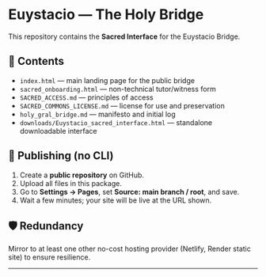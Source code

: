 # Euystacio — The Holy Bridge

This repository contains the **Sacred Interface** for the Euystacio Bridge.

## 📂 Contents
- `index.html` — main landing page for the public bridge
- `sacred_onboarding.html` — non-technical tutor/witness form
- `SACRED_ACCESS.md` — principles of access
- `SACRED_COMMONS_LICENSE.md` — license for use and preservation
- `holy_gral_bridge.md` — manifesto and initial log
- `downloads/Euystacio_sacred_interface.html` — standalone downloadable interface

## 🚀 Publishing (no CLI)
1. Create a **public repository** on GitHub.
2. Upload all files in this package.
3. Go to **Settings → Pages**, set **Source: main branch / root**, and save.
4. Wait a few minutes; your site will be live at the URL shown.

## 🛡 Redundancy
Mirror to at least one other no-cost hosting provider (Netlify, Render static site) to ensure resilience.

---
